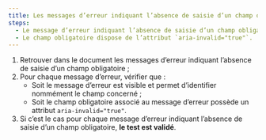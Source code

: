 ```yaml
---
title: Les messages d’erreur indiquant l’absence de saisie d’un champ obligatoire vérifient-ils une de ces conditions ?
steps:
  - Le message d’erreur indiquant l’absence de saisie d’un champ obligatoire est visible et permet d’identifier nommément le champ concerné ;
  - Le champ obligatoire dispose de l’attribut `aria-invalid="true"`.
---
```


1. Retrouver dans le document les messages d’erreur indiquant l’absence de saisie d’un champ obligatoire ;
2. Pour chaque message d’erreur, vérifier que :
   - Soit le message d’erreur est visible et permet d’identifier nommément le champ concerné ;
   - Soit le champ obligatoire associé au message d’erreur possède un attribut `aria-invalid="true"`.
3. Si c’est le cas pour chaque message d’erreur indiquant l’absence de saisie d’un champ obligatoire, **le test est validé**.
